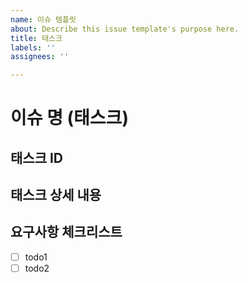 ```yaml
---
name: 이슈 템플릿
about: Describe this issue template's purpose here.
title: 태스크
labels: ''
assignees: ''

---
```


# 이슈 명 (태스크)

## 태스크 ID

## 태스크 상세 내용

## 요구사항 체크리스트
- [ ] todo1
- [ ] todo2
